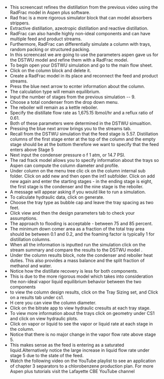  - This screencast refines the distillation from the previous video using the RadFrac model in Aspen plus software.
 - Rad frac is a more rigorous simulator block that can model absorbers strippers.
- Extractive distillation, azeotropic distillation and reactive distillation.
- RadFrac can also handle highly non-ideal components and can have multiple feed and product streams.
- Furthermore, RadFrac can differentially simulate a column with trays, random packing or structured packing.
- In this screencast we are going to use the parameters aspen gave us for the DSTWU model and refine them with a RadFrac model.
- To begin open your DSTWU simulation and go to the main flow sheet.
- Click on the column block and delete it.
- Create a RadFrac model in its place and reconnect the feed and product streams.
- Press the blue next arrow to ecnter information about the column.
- The calculation type will remain equilibrium.
- Input the number of stages from the previous simulation -- 9.
- Choose a total condenser from the drop down menu.
- The reboiler will remain as a kettle reboiler.
- Specify the distillate flow rate as 1,675.15 lbmol/hr and a reflux ratio of 0.61. 
- Both of these parameters were determined in the DSTWU simualtion.
- Pressing the blue next arrow brings you to the streams tab. 
- Recall from the DSTWU simulation that the feed stage is 5.57. Distillation columns of the first stage enter at the top of the column and the empty stage should be at the bottom therefore we want to specify    that the feed enters above Stage 5
- Next input the condenser pressure o f 1 atm, or 14.7 PSI.
- The rad frack model allows you to specify information about the trays so Aspen can compute the column diameter and profile.
- Under column on the menu tree clic   ck on the column internal sub folder. Click on add new and then open the int1 subfolder. Click on add new again and enter the starting stages - in the ending stage is eight, the first stage is the condenser and the nine stage is the reboiler.
- A message will appear asking if you would like to run a simulation.
- To calculate hydraulic data, click on generate.
- Choose the tray type as bubble cap and leave the tray spacing as two feet.
- Click view and then the design parameters tab to check your assumptions.
- The approach to flooding is acceptable - between 75 and 85 percent.
- The minimum down comer area as a fraction of the total tray area should be between 0.1 and 0.2, and the foaming factor is typically 1 for distillation columns.
- When all the information is inputted run the simulation click on the stream summary and compare the results to the DSTWU model .
- Under the column results block, note the condenser and reboiler heat duties. This also provides a mass balance and the split fraction of methanol and water.
- Notice how the distillate recovery is less for both components.
- This is due to the more rigorous model which takes into consideration the non-ideal vapor liquid equilibrium behavior between the two components 
- to view the column design results, click on the Tray Sizing set, and Click on a results tab under cs1.
- H   cere you can view the column diameter.
- Click on the bitrate app to view hydraulic cresults at each tray stage.
- To view more information about the trays click on geometry under CS1 and click on view hydraulic plots.
- Click on vapor or liquid to see the vapor or liquid rate at each stage in the column.
- Notice that there is no major change in the vapor flow rate above stage 5.
- This makes sense as the feed is entering as a saturated liquid.Alternatively notice the large increase in liquid flow rate under stage 5 due to the state of the feed.
- Watch the following video on the YouTube playlist to see an application of chapter 3 separators to a chlorobenzene production plan. For more Aspen plus tutorials visit the Lafayette CBE YouTube channel 